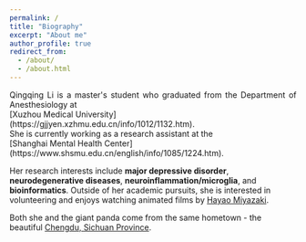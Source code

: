 ```yaml
---
permalink: /
title: "Biography"
excerpt: "About me"
author_profile: true
redirect_from: 
  - /about/
  - /about.html
---
```

<div style="text-align: justify;">  
Qingqing Li is a master's student who graduated from the Department of Anesthesiology at </div>[Xuzhou Medical University](https://gjjyen.xzhmu.edu.cn/info/1012/1132.htm). <div style="text-align: justify;">She is currently working as a research assistant at the</div> [Shanghai Mental Health Center](https://www.shsmu.edu.cn/english/info/1085/1224.htm). 

Her research interests include **major depressive disorder**, **neurodegenerative diseases**, **neuroinflammation/microglia**, and **bioinformatics**. Outside of her academic pursuits, she is interested in volunteering and enjoys watching animated films by [Hayao Miyazaki](https://en.wikipedia.org/wiki/Hayao_Miyazaki).

Both she and the giant panda come from the same hometown - the beautiful [Chengdu, Sichuan Province](https://en.wikipedia.org/wiki/Chengdu).
</div>
